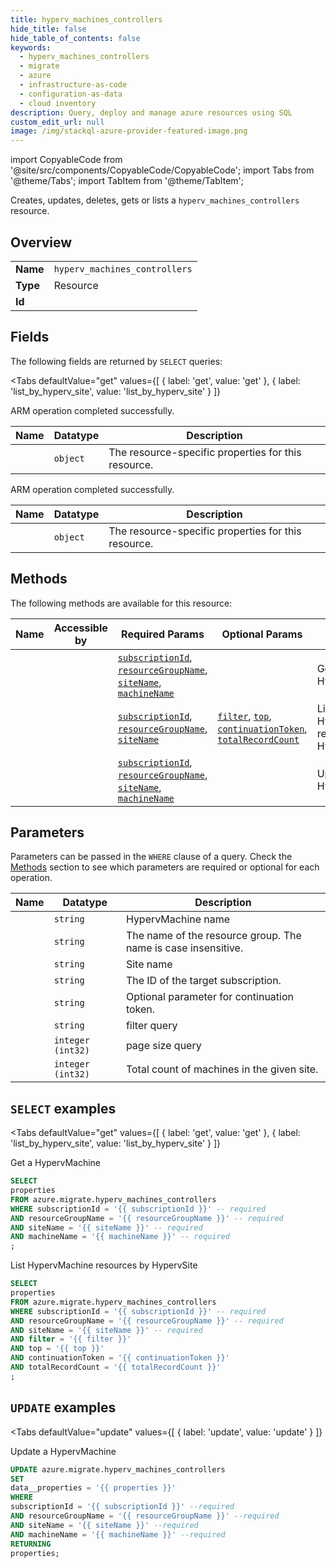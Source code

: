 ```yaml
--- 
title: hyperv_machines_controllers
hide_title: false
hide_table_of_contents: false
keywords:
  - hyperv_machines_controllers
  - migrate
  - azure
  - infrastructure-as-code
  - configuration-as-data
  - cloud inventory
description: Query, deploy and manage azure resources using SQL
custom_edit_url: null
image: /img/stackql-azure-provider-featured-image.png
---
```


import CopyableCode from '@site/src/components/CopyableCode/CopyableCode';
import Tabs from '@theme/Tabs';
import TabItem from '@theme/TabItem';

Creates, updates, deletes, gets or lists a <code>hyperv_machines_controllers</code> resource.

## Overview
<table><tbody>
<tr><td><b>Name</b></td><td><code>hyperv_machines_controllers</code></td></tr>
<tr><td><b>Type</b></td><td>Resource</td></tr>
<tr><td><b>Id</b></td><td><CopyableCode code="azure.migrate.hyperv_machines_controllers" /></td></tr>
</tbody></table>

## Fields

The following fields are returned by `SELECT` queries:

<Tabs
    defaultValue="get"
    values={[
        { label: 'get', value: 'get' },
        { label: 'list_by_hyperv_site', value: 'list_by_hyperv_site' }
    ]}
>
<TabItem value="get">

ARM operation completed successfully.

<table>
<thead>
    <tr>
    <th>Name</th>
    <th>Datatype</th>
    <th>Description</th>
    </tr>
</thead>
<tbody>
<tr>
    <td><CopyableCode code="properties" /></td>
    <td><code>object</code></td>
    <td>The resource-specific properties for this resource.</td>
</tr>
</tbody>
</table>
</TabItem>
<TabItem value="list_by_hyperv_site">

ARM operation completed successfully.

<table>
<thead>
    <tr>
    <th>Name</th>
    <th>Datatype</th>
    <th>Description</th>
    </tr>
</thead>
<tbody>
<tr>
    <td><CopyableCode code="properties" /></td>
    <td><code>object</code></td>
    <td>The resource-specific properties for this resource.</td>
</tr>
</tbody>
</table>
</TabItem>
</Tabs>

## Methods

The following methods are available for this resource:

<table>
<thead>
    <tr>
    <th>Name</th>
    <th>Accessible by</th>
    <th>Required Params</th>
    <th>Optional Params</th>
    <th>Description</th>
    </tr>
</thead>
<tbody>
<tr>
    <td><a href="#get"><CopyableCode code="get" /></a></td>
    <td><CopyableCode code="select" /></td>
    <td><a href="#parameter-subscriptionId"><code>subscriptionId</code></a>, <a href="#parameter-resourceGroupName"><code>resourceGroupName</code></a>, <a href="#parameter-siteName"><code>siteName</code></a>, <a href="#parameter-machineName"><code>machineName</code></a></td>
    <td></td>
    <td>Get a HypervMachine</td>
</tr>
<tr>
    <td><a href="#list_by_hyperv_site"><CopyableCode code="list_by_hyperv_site" /></a></td>
    <td><CopyableCode code="select" /></td>
    <td><a href="#parameter-subscriptionId"><code>subscriptionId</code></a>, <a href="#parameter-resourceGroupName"><code>resourceGroupName</code></a>, <a href="#parameter-siteName"><code>siteName</code></a></td>
    <td><a href="#parameter-filter"><code>filter</code></a>, <a href="#parameter-top"><code>top</code></a>, <a href="#parameter-continuationToken"><code>continuationToken</code></a>, <a href="#parameter-totalRecordCount"><code>totalRecordCount</code></a></td>
    <td>List HypervMachine resources by HypervSite</td>
</tr>
<tr>
    <td><a href="#update"><CopyableCode code="update" /></a></td>
    <td><CopyableCode code="update" /></td>
    <td><a href="#parameter-subscriptionId"><code>subscriptionId</code></a>, <a href="#parameter-resourceGroupName"><code>resourceGroupName</code></a>, <a href="#parameter-siteName"><code>siteName</code></a>, <a href="#parameter-machineName"><code>machineName</code></a></td>
    <td></td>
    <td>Update a HypervMachine</td>
</tr>
</tbody>
</table>

## Parameters

Parameters can be passed in the `WHERE` clause of a query. Check the [Methods](#methods) section to see which parameters are required or optional for each operation.

<table>
<thead>
    <tr>
    <th>Name</th>
    <th>Datatype</th>
    <th>Description</th>
    </tr>
</thead>
<tbody>
<tr id="parameter-machineName">
    <td><CopyableCode code="machineName" /></td>
    <td><code>string</code></td>
    <td> HypervMachine name</td>
</tr>
<tr id="parameter-resourceGroupName">
    <td><CopyableCode code="resourceGroupName" /></td>
    <td><code>string</code></td>
    <td>The name of the resource group. The name is case insensitive.</td>
</tr>
<tr id="parameter-siteName">
    <td><CopyableCode code="siteName" /></td>
    <td><code>string</code></td>
    <td>Site name</td>
</tr>
<tr id="parameter-subscriptionId">
    <td><CopyableCode code="subscriptionId" /></td>
    <td><code>string</code></td>
    <td>The ID of the target subscription.</td>
</tr>
<tr id="parameter-continuationToken">
    <td><CopyableCode code="continuationToken" /></td>
    <td><code>string</code></td>
    <td>Optional parameter for continuation token.</td>
</tr>
<tr id="parameter-filter">
    <td><CopyableCode code="filter" /></td>
    <td><code>string</code></td>
    <td>filter query</td>
</tr>
<tr id="parameter-top">
    <td><CopyableCode code="top" /></td>
    <td><code>integer (int32)</code></td>
    <td>page size  query</td>
</tr>
<tr id="parameter-totalRecordCount">
    <td><CopyableCode code="totalRecordCount" /></td>
    <td><code>integer (int32)</code></td>
    <td>Total count of machines in the given site.</td>
</tr>
</tbody>
</table>

## `SELECT` examples

<Tabs
    defaultValue="get"
    values={[
        { label: 'get', value: 'get' },
        { label: 'list_by_hyperv_site', value: 'list_by_hyperv_site' }
    ]}
>
<TabItem value="get">

Get a HypervMachine

```sql
SELECT
properties
FROM azure.migrate.hyperv_machines_controllers
WHERE subscriptionId = '{{ subscriptionId }}' -- required
AND resourceGroupName = '{{ resourceGroupName }}' -- required
AND siteName = '{{ siteName }}' -- required
AND machineName = '{{ machineName }}' -- required
;
```
</TabItem>
<TabItem value="list_by_hyperv_site">

List HypervMachine resources by HypervSite

```sql
SELECT
properties
FROM azure.migrate.hyperv_machines_controllers
WHERE subscriptionId = '{{ subscriptionId }}' -- required
AND resourceGroupName = '{{ resourceGroupName }}' -- required
AND siteName = '{{ siteName }}' -- required
AND filter = '{{ filter }}'
AND top = '{{ top }}'
AND continuationToken = '{{ continuationToken }}'
AND totalRecordCount = '{{ totalRecordCount }}'
;
```
</TabItem>
</Tabs>


## `UPDATE` examples

<Tabs
    defaultValue="update"
    values={[
        { label: 'update', value: 'update' }
    ]}
>
<TabItem value="update">

Update a HypervMachine

```sql
UPDATE azure.migrate.hyperv_machines_controllers
SET 
data__properties = '{{ properties }}'
WHERE 
subscriptionId = '{{ subscriptionId }}' --required
AND resourceGroupName = '{{ resourceGroupName }}' --required
AND siteName = '{{ siteName }}' --required
AND machineName = '{{ machineName }}' --required
RETURNING
properties;
```
</TabItem>
</Tabs>
